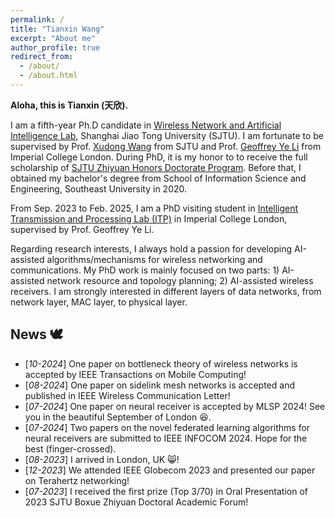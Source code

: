 ```yaml
---
permalink: /
title: "Tianxin Wang"
excerpt: "About me"
author_profile: true
redirect_from: 
  - /about/
  - /about.html
---
```


**Aloha, this is Tianxin (天欣).**

I am a fifth-year Ph.D candidate in [Wireless Network and Artificial Intelligence Lab](https://wanglab.sjtu.edu.cn/en/Default.aspx), Shanghai Jiao Tong University (SJTU). I am fortunate to be supervised by Prof. [Xudong Wang](https://scholar.google.com/citations?user=oG2PlTsAAAAJ&hl=en&oi=ao) from SJTU and Prof. [Geoffrey Ye Li](https://scholar.google.com/citations?user=d0FzG8YAAAAJ&hl=en&oi=ao) from Imperial College London. During PhD, it is my honor to to receive the full scholarship of [SJTU Zhiyuan Honors Doctorate Program](https://en.zhiyuan.sjtu.edu.cn/en/about/overview). Before that, I obtained my bachelor's degree from School of Information Science and Engineering, Southeast University in 2020.

From Sep. 2023 to Feb. 2025, I am a PhD visiting student in [Intelligent Transmission and Processing Lab (ITP)](https://www.imperial.ac.uk/intelligent-transmission-and-processing-laboratory) in Imperial College London, supervised by Prof. Geoffrey Ye Li. 

Regarding research interests, I always hold a passion for developing AI-assisted algorithms/mechanisms for wireless networking and communications. My PhD work is mainly focused on two parts: 1) AI-assisted network resource and topology planning; 2) AI-assisted wireless receivers. I am strongly interested in different layers of data networks, from network layer, MAC layer, to physical layer.

## News 🕊️
* [*10-2024*] One paper on bottleneck theory of wireless networks is accepted by IEEE Transactions on Mobile Computing!
* [*08-2024*] One paper on sidelink mesh networks is accepted and published in IEEE Wireless Communication Letter!
* [*07-2024*] One paper on neural receiver is accepted by MLSP 2024! See you in the beautiful September of London 😆.
* [*07-2024*] Two papers on the novel federated learning algorithms for neural receivers are submitted to IEEE INFOCOM 2024. Hope for the best (finger-crossed).
* [*08-2023*] I arrived in London, UK 😸!
* [*12-2023*] We attended IEEE Globecom 2023 and presented our paper on Terahertz networking!
* [*07-2023*] I received the first prize (Top 3/70) in Oral Presentation of 2023 SJTU Boxue Zhiyuan Doctoral Academic Forum!





